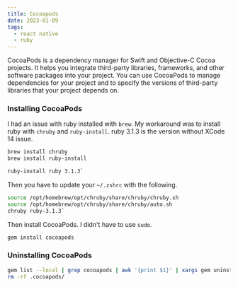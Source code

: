 ```yaml
---
title: Cocoapods
date: 2023-01-09
tags:
  - react native
  - ruby
---
```


CocoaPods is a dependency manager for Swift and Objective-C Cocoa projects. It helps you integrate third-party libraries, frameworks, and other software packages into your project. You can use CocoaPods to manage dependencies for your project and to specify the versions of third-party libraries that your project depends on. 

### Installing CocoaPods

I had an issue with ruby installed with `brew`. My workaround was to install ruby with `chruby` and `ruby-install`. ruby 3.1.3 is the version without XCode 14 issue.

```bash
brew install chruby
brew install ruby-install

ruby-install ruby 3.1.3`
```

Then you have to update your `~/.zshrc` with the following.

```bash
source /opt/homebrew/opt/chruby/share/chruby/chruby.sh
source /opt/homebrew/opt/chruby/share/chruby/auto.sh
chruby ruby-3.1.3`
```

Then install CocoaPods. I didn't have to use `sudo`.

```bash
gem install cocoapods
```

### Uninstalling CocoaPods

```bash
gem list --local | grep cocoapods | awk '{print $1}' | xargs gem uninstall
rm -rf .cocoapods/
```


